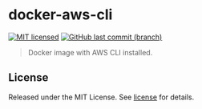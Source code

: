# docker-aws-cli

[![MIT licensed](https://img.shields.io/badge/license-MIT-blue.svg)](https://opensource.org/licenses/MIT)
[![GitHub last commit (branch)](https://img.shields.io/github/last-commit/wolffaxn/docker-aws-cli/master.svg)](https://github.com/wolffaxn/docker-aws-cli)

> Docker image with AWS CLI installed.

## License

Released under the MIT License. See [license](LICENSE.md) for details.
